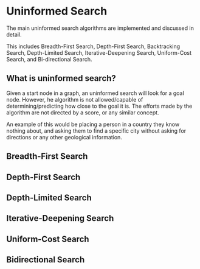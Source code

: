 # Uninformed Search
The main uninformed search algorithms are implemented and discussed in detail. 

This includes Breadth-First Search, Depth-First Search, Backtracking Search, Depth-Limited Search, Iterative-Deepening Search, Uniform-Cost Search, and Bi-directional Search.

<h2>What is uninformed search?</h2>

Given a start node in a graph, an uninformed search will look for a goal node. However, he algorithm is not allowed/capable of determining/predicting how close to the goal it is. The efforts made by the algorithm are not directed by a score, or any similar concept. 

An example of this would be placing a person in a country they know nothing about, and asking them to find a specific city without asking for directions or any other geological information.

<h2>Breadth-First Search</h2>



<h2>Depth-First Search</h2>



<h2>Depth-Limited Search</h2>



<h2>Iterative-Deepening Search</h2>



<h2>Uniform-Cost Search</h2>



<h2>Bidirectional Search</h2>

